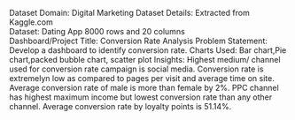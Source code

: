 Dataset Domain: Digital Marketing
Dataset Details: Extracted from Kaggle.com  
Dataset: Dating App 8000 rows and 20 columns  
Dashboard/Project Title:   Conversion Rate Analysis 
Problem Statement: Develop a dashboard to identify conversion rate.
Charts Used: Bar chart,Pie chart,packed bubble chart, scatter plot
Insights:
Highest medium/ channel used for conversion rate campaign is social media.
Conversion rate is extremelyn low as compared to pages per visit and average time on site.
Average conversion rate of male is more than female by 2%.
PPC channel has highest maximum income but lowest conversion rate than any other channel.
Average conversion rate by loyalty points is 51.14%.
